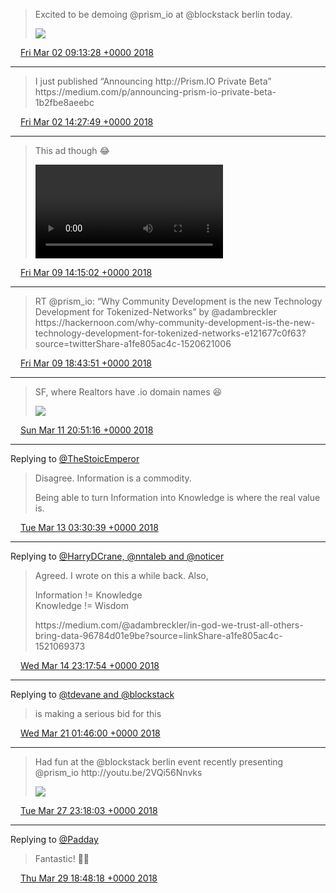 > Excited to be demoing @prism\_io at @blockstack berlin today\. 
> 
> ![](../../media/969500926712131584-DXRb7OPXcAUqLzY.jpg)

<img src="../../media/tweet.ico" width="12" /> [Fri Mar 02 09:13:28 +0000 2018](https://twitter.com/adambreckler/status/969500926712131584)

----

> I just published “Announcing http://Prism\.IO Private Beta” https://medium\.com/p/announcing\-prism\-io\-private\-beta\-1b2fbe8aeebc

<img src="../../media/tweet.ico" width="12" /> [Fri Mar 02 14:27:49 +0000 2018](https://twitter.com/adambreckler/status/969580038667554816)

----

> This ad though 😂 
> 
> <video controls><source src="../../media/972113535399469056-OBWR1pvTLBU6dA-y.mp4">Your browser does not support the video tag.</video>

<img src="../../media/tweet.ico" width="12" /> [Fri Mar 09 14:15:02 +0000 2018](https://twitter.com/adambreckler/status/972113535399469056)

----

> RT @prism\_io: “Why Community Development is the new Technology Development for Tokenized\-Networks” by @adambreckler https://hackernoon\.com/why\-community\-development\-is\-the\-new\-technology\-development\-for\-tokenized\-networks\-e121677c0f63?source\=twitterShare\-a1fe805ac4c\-1520621006

<img src="../../media/tweet.ico" width="12" /> [Fri Mar 09 18:43:51 +0000 2018](https://twitter.com/adambreckler/status/972181186310098944)

----

> SF, where Realtors have \.io domain names 😆 
> 
> ![](../../media/972938028418195456-DYCR95iVMAAlOn6.jpg)

<img src="../../media/tweet.ico" width="12" /> [Sun Mar 11 20:51:16 +0000 2018](https://twitter.com/adambreckler/status/972938028418195456)

----

Replying to [@TheStoicEmperor](https://twitter.com/TheStoicEmperor/status/973289042098888704)

> Disagree\. Information is a commodity\.   
>   
> Being able to turn Information into Knowledge is where the real value is\.

<img src="../../media/tweet.ico" width="12" /> [Tue Mar 13 03:30:39 +0000 2018](https://twitter.com/adambreckler/status/973400921110585344)

----

Replying to [@HarryDCrane, @nntaleb and @noticer](https://twitter.com/HarryDCrane/status/974005151215374337)

> Agreed\. I wrote on this a while back\. Also,  
>   
> Information \!\= Knowledge  
> Knowledge \!\= Wisdom  
>   
> https://medium\.com/@adambreckler/in\-god\-we\-trust\-all\-others\-bring\-data\-96784d01e9be?source\=linkShare\-a1fe805ac4c\-1521069373

<img src="../../media/tweet.ico" width="12" /> [Wed Mar 14 23:17:54 +0000 2018](https://twitter.com/adambreckler/status/974062093434470400)

----

Replying to [@tdevane and @blockstack](https://twitter.com/tdevane/status/976243853329133568)

> is making a serious bid for this

<img src="../../media/tweet.ico" width="12" /> [Wed Mar 21 01:46:00 +0000 2018](https://twitter.com/adambreckler/status/976273687891533824)

----

> Had fun at the @blockstack berlin event recently presenting @prism\_io http://youtu\.be/2VQi56Nnvks 
> 
> ![](../../media/978773169698848768-DZVNARsVwAA6ZCT.jpg)

<img src="../../media/tweet.ico" width="12" /> [Tue Mar 27 23:18:03 +0000 2018](https://twitter.com/adambreckler/status/978773169698848768)

----

Replying to [@Padday](https://twitter.com/Padday/status/979402395758354433)

> Fantastic\! 🙌🏻

<img src="../../media/tweet.ico" width="12" /> [Thu Mar 29 18:48:18 +0000 2018](https://twitter.com/adambreckler/status/979430061974601728)